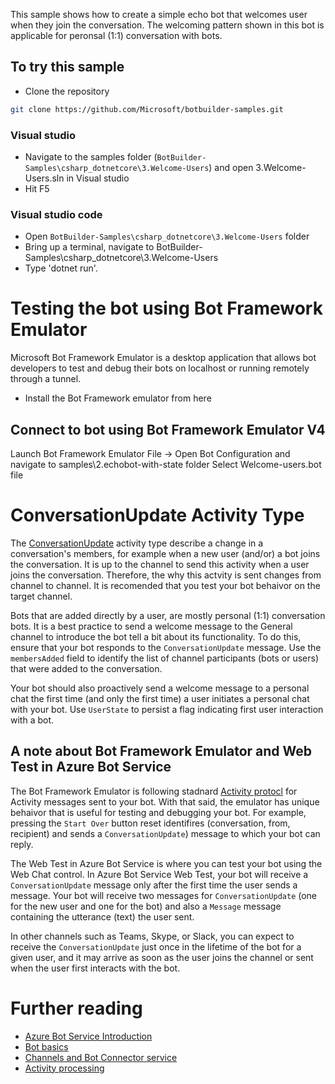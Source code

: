 ﻿
This sample shows how to create a simple echo bot that welcomes user when they join the conversation. The welcoming pattern shown in this bot is applicable for peronsal (1:1) conversation with bots.


## To try this sample
- Clone the repository
```bash
git clone https://github.com/Microsoft/botbuilder-samples.git
```
 ### Visual studio
- Navigate to the samples folder (`BotBuilder-Samples\csharp_dotnetcore\3.Welcome-Users`) and open 3.Welcome-Users.sln in Visual studio 
- Hit F5
 ### Visual studio code
- Open `BotBuilder-Samples\csharp_dotnetcore\3.Welcome-Users` folder
- Bring up a terminal, navigate to BotBuilder-Samples\csharp_dotnetcore\3.Welcome-Users
- Type 'dotnet run'.

# Testing the bot using Bot Framework Emulator
Microsoft Bot Framework Emulator is a desktop application that allows bot developers to test and debug their bots on localhost or running remotely through a tunnel.

- Install the Bot Framework emulator from here

## Connect to bot using Bot Framework Emulator V4
Launch Bot Framework Emulator
File -> Open Bot Configuration and navigate to samples\2.echobot-with-state folder
Select Welcome-users.bot file

# ConversationUpdate Activity Type
 The [ConversationUpdate](https://docs.microsoft.com/en-us/azure/bot-service/bot-service-activity-spec?view=azure-bot-service-3.0#conversation-update-activity) activity type describe a change in a conversation's members, for example when a new user (and/or) a bot joins the conversation. It is up to the channel to send this activity when a user joins the conversation. Therefore, the why this actvity is sent changes from channel to channel. It is recomended that you test your bot behaivor on the target channel. 

 Bots that are added directly by a user, are mostly personal (1:1) conversation bots. It is a best practice to send a welcome message to the General channel to introduce the bot tell a bit about its functionality. To do this, ensure that your bot responds to the `ConversationUpdate` message. Use the `membersAdded` field to identify the list of channel participants (bots or users) that were added to the conversation.

Your bot should also proactively send a welcome message to a personal chat the first time (and only the first time) a user initiates a personal chat with your bot. Use `UserState` to persist a flag indicating first user interaction with a bot. 

## A note about Bot Framework Emulator and Web Test in Azure Bot Service 
The Bot Framework Emulator is following stadnard [Activity protocl](https://docs.microsoft.com/en-us/azure/bot-service/bot-service-activity-spec) for Activity messages sent to your bot. With that said, the emulator has unique behaivor that is useful for testing and debugging your bot. For example, pressing the `Start Over` button reset identifires (conversation, from, recipient) and sends a `ConversationUpdate`) message to which your bot can reply. 

The Web Test in Azure Bot Service is where you can test your bot using the Web Chat control. In Azure Bot Service Web Test, your bot will receive a `ConversationUpdate` message only after the first time the user sends a message. Your bot will receive two messages for `ConversationUpdate` (one for the new user and one for the bot) and also a `Message` message containing the utterance (text) the user sent. 

In other channels such as Teams, Skype, or Slack, you can expect to receive the `ConversationUpdate` just once in the lifetime of the bot for a given user, and it may arrive as soon as the user joins the channel or sent when the user first interacts with the bot. 

	
# Further reading
- [Azure Bot Service Introduction](https://docs.microsoft.com/en-us/azure/bot-service/bot-service-overview-introduction?view=azure-bot-service-4.0)
- [Bot basics](https://docs.microsoft.com/en-us/azure/bot-service/bot-builder-basics?view=azure-bot-service-4.0)
- [Channels and Bot Connector service](https://docs.microsoft.com/en-us/azure/bot-service/bot-concepts?view=azure-bot-service-4.0)
- [Activity processing](https://docs.microsoft.com/en-us/azure/bot-service/bot-builder-concept-activity-processing?view=azure-bot-service-4.0)

